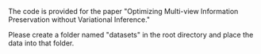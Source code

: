 The code is provided for the paper "Optimizing Multi-view Information Preservation without Variational Inference."

Please create a folder named "datasets" in the root directory and place the data into that folder.
